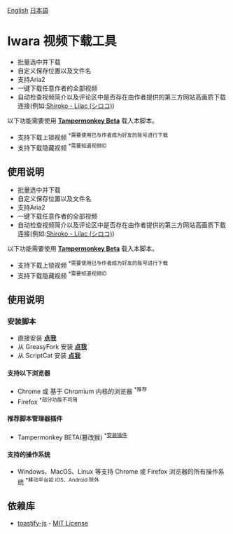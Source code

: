 [English](.github/README/README.md) [日本語](.github/README/README_ja.md)
# Iwara 视频下载工具

 * 批量选中并下载
 * 自定义保存位置以及文件名
 * 支持Aria2
 * 一键下载任意作者的全部视频
 * 自动检查视频简介以及评论区中是否存在由作者提供的第三方网站高画质下载连接(例如:[Shiroko - Lilac (シロコ)](https://www.iwara.tv/videos/713gbud4yign5xpx))

以下功能需要使用 **[Tampermonkey Beta](https://www.tampermonkey.net/index.php?#download_gcal)** 载入本脚本。
* 支持下载上锁视频 <sup>*需要使用已与作者成为好友的账号进行下载</sup>
* 支持下载隐藏视频 <sup>*需要知道视频ID</sup>

## 使用说明

 * 批量选中并下载
 * 自定义保存位置以及文件名
 * 支持Aria2
 * 一键下载任意作者的全部视频
 * 自动检查视频简介以及评论区中是否存在由作者提供的第三方网站高画质下载连接(例如:[Shiroko - Lilac (シロコ)](https://www.iwara.tv/videos/713gbud4yign5xpx))

以下功能需要使用 **[Tampermonkey Beta](https://www.tampermonkey.net/index.php?#download_gcal)** 载入本脚本。
* 支持下载上锁视频 <sup>*需要使用已与作者成为好友的账号进行下载</sup>
* 支持下载隐藏视频 <sup>*需要知道视频ID</sup>

## 使用说明

### 安装脚本

* 直接安装
 **[点我](https://github.com/dawn-lc/IwaraDownloadTool/raw/master/dist/IwaraDownloadTool.user.js)**
* 从 GreasyFork 安装
 **[点我](https://greasyfork.org/scripts/422239)**  
* 从 ScriptCat 安装
 **[点我](https://scriptcat.org/script-show-page/348)**

#### 支持以下浏览器

* Chrome 或 基于 Chromium 内核的浏览器 <sup>*推荐</sup>  
* Firefox <sup>*部分功能不可用</sup>

#### 推荐脚本管理器插件

* Tampermonkey BETA(篡改猴) <sup>*<a href="https://www.tampermonkey.net/#download_fcmf">安装插件</a></sup>  

#### 支持的操作系统

* Windows、MacOS、Linux 等支持 Chrome 或 Firefox 浏览器的所有操作系统 <sup>*移动平台如 iOS、Android 除外</sup>


## 依赖库
- [toastify-js](https://github.com/apvarun/toastify-js) - [MIT License](https://opensource.org/licenses/MIT)